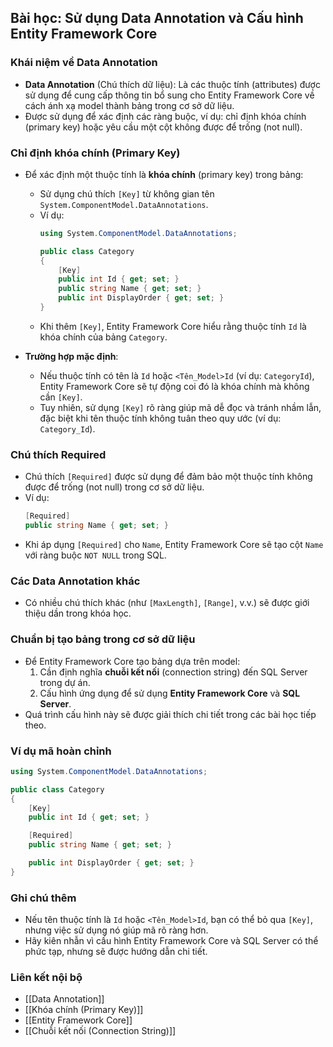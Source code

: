 ## Bài học: Sử dụng Data Annotation và Cấu hình Entity Framework Core

### Khái niệm về Data Annotation
- **Data Annotation** (Chú thích dữ liệu): Là các thuộc tính (attributes) được sử dụng để cung cấp thông tin bổ sung cho Entity Framework Core về cách ánh xạ model thành bảng trong cơ sở dữ liệu.
- Được sử dụng để xác định các ràng buộc, ví dụ: chỉ định khóa chính (primary key) hoặc yêu cầu một cột không được để trống (not null).

### Chỉ định khóa chính (Primary Key)
- Để xác định một thuộc tính là **khóa chính** (primary key) trong bảng:
  - Sử dụng chú thích `[Key]` từ không gian tên `System.ComponentModel.DataAnnotations`.
  - Ví dụ:
    ```csharp
    using System.ComponentModel.DataAnnotations;

    public class Category
    {
        [Key]
        public int Id { get; set; }
        public string Name { get; set; }
        public int DisplayOrder { get; set; }
    }
    ```
  - Khi thêm `[Key]`, Entity Framework Core hiểu rằng thuộc tính `Id` là khóa chính của bảng `Category`.

- **Trường hợp mặc định**:
  - Nếu thuộc tính có tên là `Id` hoặc `<Tên_Model>Id` (ví dụ: `CategoryId`), Entity Framework Core sẽ tự động coi đó là khóa chính mà không cần `[Key]`.
  - Tuy nhiên, sử dụng `[Key]` rõ ràng giúp mã dễ đọc và tránh nhầm lẫn, đặc biệt khi tên thuộc tính không tuân theo quy ước (ví dụ: `Category_Id`).

### Chú thích Required
- Chú thích `[Required]` được sử dụng để đảm bảo một thuộc tính không được để trống (not null) trong cơ sở dữ liệu.
- Ví dụ:
  ```csharp
  [Required]
  public string Name { get; set; }
  ```
- Khi áp dụng `[Required]` cho `Name`, Entity Framework Core sẽ tạo cột `Name` với ràng buộc `NOT NULL` trong SQL.

### Các Data Annotation khác
- Có nhiều chú thích khác (như `[MaxLength]`, `[Range]`, v.v.) sẽ được giới thiệu dần trong khóa học.

### Chuẩn bị tạo bảng trong cơ sở dữ liệu
- Để Entity Framework Core tạo bảng dựa trên model:
  1. Cần định nghĩa **chuỗi kết nối** (connection string) đến SQL Server trong dự án.
  2. Cấu hình ứng dụng để sử dụng **Entity Framework Core** và **SQL Server**.
- Quá trình cấu hình này sẽ được giải thích chi tiết trong các bài học tiếp theo.

### Ví dụ mã hoàn chỉnh
```csharp
using System.ComponentModel.DataAnnotations;

public class Category
{
    [Key]
    public int Id { get; set; }

    [Required]
    public string Name { get; set; }

    public int DisplayOrder { get; set; }
}
```

### Ghi chú thêm
- Nếu tên thuộc tính là `Id` hoặc `<Tên_Model>Id`, bạn có thể bỏ qua `[Key]`, nhưng việc sử dụng nó giúp mã rõ ràng hơn.
- Hãy kiên nhẫn vì cấu hình Entity Framework Core và SQL Server có thể phức tạp, nhưng sẽ được hướng dẫn chi tiết.

### Liên kết nội bộ
- [[Data Annotation]]
- [[Khóa chính (Primary Key)]]
- [[Entity Framework Core]]
- [[Chuỗi kết nối (Connection String)]]